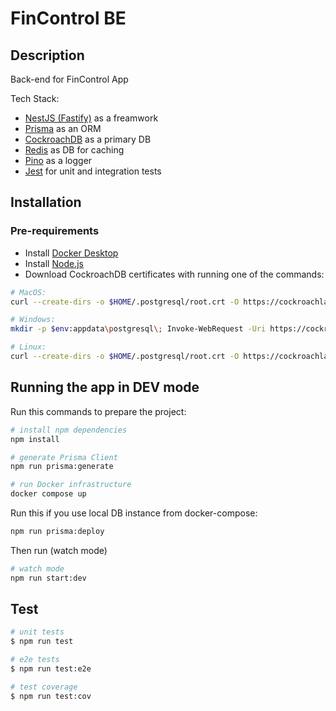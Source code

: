 # FinControl BE

## Description

Back-end for FinControl App

Tech Stack:
* [NestJS (Fastify)](https://docs.nestjs.com) as a freamwork
* [Prisma](https://www.prisma.io) as an ORM
* [CockroachDB](https://www.cockroachlabs.com) as a primary DB
* [Redis](https://redis.com) as DB for caching
* [Pino](https://github.com/pinojs/pino) as a logger
* [Jest](https://jestjs.io/) for unit and integration tests

## Installation

### Pre-requirements
* Install [Docker Desktop](https://www.docker.com/products/docker-desktop/)
* Install [Node.js](https://nodejs.org/en/)
* Download CockroachDB certificates with running one of the commands:
```bash
# MacOS:
curl --create-dirs -o $HOME/.postgresql/root.crt -O https://cockroachlabs.cloud/clusters/84467408-2eeb-4e43-9305-d29a05cf78ec/cert
```
```bash
# Windows:
mkdir -p $env:appdata\postgresql\; Invoke-WebRequest -Uri https://cockroachlabs.cloud/clusters/84467408-2eeb-4e43-9305-d29a05cf78ec/cert -OutFile $env:appdata\postgresql\root.crt
```
```bash
# Linux:
curl --create-dirs -o $HOME/.postgresql/root.crt -O https://cockroachlabs.cloud/clusters/84467408-2eeb-4e43-9305-d29a05cf78ec/cert
```

## Running the app in DEV mode

Run this commands to prepare the project:

```bash
# install npm dependencies
npm install
```

```bash
# generate Prisma Client
npm run prisma:generate
```

```bash
# run Docker infrastructure
docker compose up
```

Run this if you use local DB instance from docker-compose:

```bash
npm run prisma:deploy
```

Then run (watch mode)

```bash
# watch mode
npm run start:dev
```

## Test

```bash
# unit tests
$ npm run test

# e2e tests
$ npm run test:e2e

# test coverage
$ npm run test:cov
```
